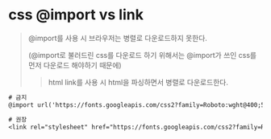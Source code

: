 # css @import vs link

> @import를 사용 시 브라우저는 병렬로 다운로드하지 못한다.
>
> (@import로 불러드린 css를 다운로드 하기 위해서는 @import가 쓰인 css를 먼저 다운로드 해야하기 때문에)
>
> > html link를 사용 시 html을 파싱하면서 병렬로 다운로드한다.

```txt
# 금지
@import url('https://fonts.googleapis.com/css2?family=Roboto:wght@400;500;700&display=swap');

# 권장
<link rel="stylesheet" href="https://fonts.googleapis.com/css2?family=Roboto:wght@400;500;700&display=swap">
```
